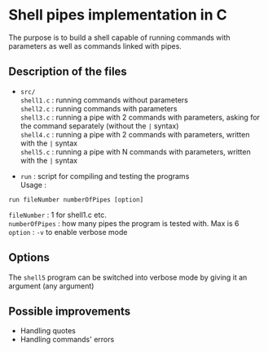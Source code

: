 # Shell pipes implementation in C
The purpose is to build a shell capable of running commands with parameters as well as commands linked with pipes.

## Description of the files

* `src/`  
 `shell1.c` : running commands without parameters  
 `shell2.c` : running commands with parameters  
 `shell3.c` : running a pipe with 2 commands with parameters, asking for the command separately (without the `|` syntax)  
 `shell4.c` : running a pipe with 2 commands with parameters, written with the `|` syntax  
 `shell5.c` : running a pipe with N commands with parameters, written with the `|` syntax  

* `run` : script for compiling and testing the programs  
Usage :  

 `run fileNumber numberOfPipes [option]`  

 `fileNumber` : 1 for shell1.c etc.  
 `numberOfPipes` : how many pipes the program is tested with. Max is 6  
 `option` : `-v` to enable verbose mode

## Options

The `shell5` program can be switched into verbose mode by giving it an argument (any argument) 

## Possible improvements

- Handling quotes
- Handling commands' errors
